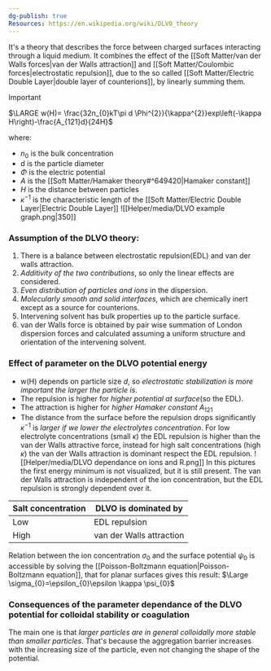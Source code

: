 ```yaml
---
dg-publish: true
Resources: https://en.wikipedia.org/wiki/DLVO_theory
---
```

It's a theory that describes the force between charged surfaces interacting through a liquid medium. It combines the effect of the [[Soft Matter/van der Walls forces|van der Walls attraction]] and [[Soft Matter/Coulombic forces|electrostatic repulsion]], due to the so called [[Soft Matter/Electric Double Layer|double layer of counterions]], by linearly summing them.

>[!important]
>$\LARGE w(H)= \frac{32n_{0}kT\pi d \Phi^{2}}{\kappa^{2}}exp\left(-\kappa H\right)-\frac{A_{121}d}{24H}$ 

where:
- $n_{0}$ is the bulk concentration
- d is the particle diameter
- $\Phi$ is the electric potential
- $A$ is the [[Soft Matter/Hamaker theory#^649420|Hamaker constant]] 
- $H$ is the distance between particles
- $\kappa^{-1}$ is the characteristic length of the [[Soft Matter/Electric Double Layer|Electric Double Layer]]
![[Helper/media/DLVO example graph.png|350]]
### Assumption of the DLVO theory:
1. There is a balance between electrostatic repulsion(EDL) and van der walls attraction. 
2. *Additivity of the two contributions*, so only the linear effects are considered.
3. *Even distribution of particles and ions* in the dispersion. 
4. *Molecularly smooth and solid interfaces*, which are chemically inert except as a source for counterions. 
5. Intervening solvent has bulk properties up to the particle surface. 
6. van der Walls force is obtained by pair wise summation of London dispersion forces and calculated assuming a uniform structure and orientation of the intervening solvent.
### Effect of parameter on the DLVO potential energy
- w(H) depends on particle size $d$, so *electrostatic stabilization is more important the larger the particle is*.
- The repulsion is higher for *higher potential at surface*(so the EDL).
- The attraction is higher for *higher Hamaker constant* $A_{121}$ 
- The distance from the surface before the repulsion drops significantly $\kappa^{-1}$ is *larger if we lower the electrolytes concentration*.
For low electrolyte concentrations (small $\kappa$) the EDL repulsion is higher than the van der Walls attractive force, instead for high salt concentrations (high $\kappa$) the van der Walls attraction is dominant respect the EDL repulsion. 
![[Helper/media/DLVO dependance on ions and R.png]]
In this pictures the first energy minimum is not visualized, but it is still present.
The van der Walls attraction is independent of the ion concentration, but the EDL repulsion is strongly dependent over it.

|Salt concentration| DLVO is dominated by|
|---|---|
| Low  |EDL repulsion|
| High  |van der Walls attraction|

Relation between the ion concentration $\sigma_{0}$ and the surface potential $\psi_{0}$ is accessible by solving the [[Poisson-Boltzmann equation|Poisson-Boltzmann equation]], that for planar surfaces gives this result:
$\Large \sigma_{0}=\epsilon_{0}\epsilon \kappa \psi_{0}$ 
### Consequences of the parameter dependance of the DLVO potential for colloidal stability or coagulation
The main one is that *larger particles are in general colloidally more stable than smaller particles*.
That's because the aggregation barrier increases with the increasing size of the particle, even not changing the shape of the potential. 


